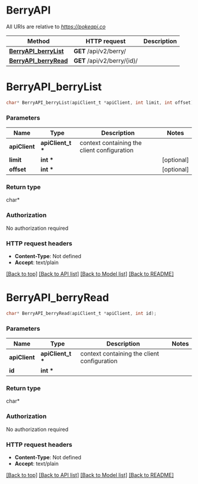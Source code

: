 # BerryAPI

All URIs are relative to *https://pokeapi.co*

Method | HTTP request | Description
------------- | ------------- | -------------
[**BerryAPI_berryList**](BerryAPI.md#BerryAPI_berryList) | **GET** /api/v2/berry/ | 
[**BerryAPI_berryRead**](BerryAPI.md#BerryAPI_berryRead) | **GET** /api/v2/berry/{id}/ | 


# **BerryAPI_berryList**
```c
char* BerryAPI_berryList(apiClient_t *apiClient, int limit, int offset);
```

### Parameters
Name | Type | Description  | Notes
------------- | ------------- | ------------- | -------------
**apiClient** | **apiClient_t \*** | context containing the client configuration |
**limit** | **int \*** |  | [optional] 
**offset** | **int \*** |  | [optional] 

### Return type

char*



### Authorization

No authorization required

### HTTP request headers

 - **Content-Type**: Not defined
 - **Accept**: text/plain

[[Back to top]](#) [[Back to API list]](../README.md#documentation-for-api-endpoints) [[Back to Model list]](../README.md#documentation-for-models) [[Back to README]](../README.md)

# **BerryAPI_berryRead**
```c
char* BerryAPI_berryRead(apiClient_t *apiClient, int id);
```

### Parameters
Name | Type | Description  | Notes
------------- | ------------- | ------------- | -------------
**apiClient** | **apiClient_t \*** | context containing the client configuration |
**id** | **int \*** |  | 

### Return type

char*



### Authorization

No authorization required

### HTTP request headers

 - **Content-Type**: Not defined
 - **Accept**: text/plain

[[Back to top]](#) [[Back to API list]](../README.md#documentation-for-api-endpoints) [[Back to Model list]](../README.md#documentation-for-models) [[Back to README]](../README.md)

